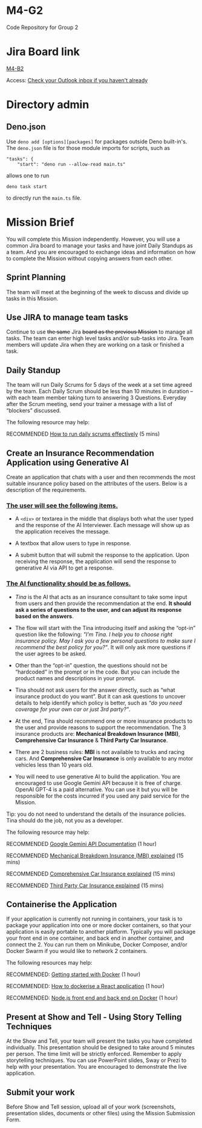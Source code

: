 # M4-G2

Code Repository for Group 2

# Jira Board link

[M4-B2](https://amielbenedict22.atlassian.net/jira/software/projects/M4/boards/2)

Access: [Check your Outlook inbox if you haven't already](https://outlook.office.com/mail/)

# Directory admin

## Deno.json

Use `deno add [options][packages]` for packages outside Deno built-in's. The `deno.json` file is for those module imports for scripts, such as

```
"tasks": {
    "start": "deno run --allow-read main.ts"
```

allows one to run

```
deno task start
```

to directly run the `main.ts` file.

# Mission Brief

You will complete this Mission independently. However, you will use a common Jira board to manage your tasks and have joint Daily Standups as a team. And you are encouraged to exchange ideas and information on how to complete the Mission without copying answers from each other.

## Sprint Planning

The team will meet at the beginning of the week to discuss and divide up tasks in this Mission.

## Use JIRA to manage team tasks

Continue to use ~~the same~~ Jira ~~board as the previous Mission~~ to manage all tasks. The team can enter high level tasks and/or sub-tasks into Jira. Team members will update Jira when they are working on a task or finished a task.

## Daily Standup

The team will run Daily Scrums for 5 days of the week at a set time agreed by the team. Each Daily Scrum should be less than 10 minutes in duration – with each team member taking turn to answering 3 Questions. Everyday after the Scrum meeting, send your trainer a message with a list of “blockers” discussed.

The following resource may help:

RECOMMENDED [How to run daily scrums effectively](http://www.base36.com/2013/03/how-to-run-an-effective-scrum-meeting/) (5 mins)

## Create an Insurance Recommendation Application using Generative AI

Create an application that chats with a user and then recommends the most suitable insurance policy based on the attributes of the users. Below is a description of the requirements.

### <ins>The user will see the following items.</ins>

- A `<div>` or textarea in the middle that displays both what the user typed and the response of the AI Interviewer. Each message will show up as the application receives the message.

- A textbox that allow users to type in response.

- A submit button that will submit the response to the application. Upon receiving the response, the application will send the response to generative AI via API to get a response.

### <ins>The AI functionality should be as follows.</ins>

- _Tina_ is the AI that acts as an insurance consultant to take some input from users and then provide the recommendation at the end. **It should ask a series of questions to the user, and can adjust its response based on the answers**.

- The flow will start with the Tina introducing itself and asking the “opt-in” question like the following: _"I’m Tina. I help you to choose right insurance policy. May I ask you a few personal questions to make sure I recommend the best policy for you?"_. It will only ask more questions if the user agrees to be asked.

- Other than the “opt-in” question, the questions should not be “hardcoded” in the prompt or in the code. But you can include the product names and descriptions in your prompt.

- Tina should not ask users for the answer directly, such as “what insurance product do you want”. But it can ask questions to uncover details to help identify which policy is better, such as _“do you need coverage for your own car or just 3rd party?”_.

- At the end, Tina should recommend one or more insurance products to the user and provide reasons to support the recommendation. The 3 insurance products are: **Mechanical Breakdown Insurance (MBI)**, **Comprehensive Car Insurance** & **Third Party Car Insurance**.

- There are 2 business rules: **MBI** is not available to trucks and racing cars. And **Comprehensive Car Insurance** is only available to any motor vehicles less than 10 years old.

- You will need to use generative AI to build the application. You are encouraged to use Google Gemini API because it is free of charge. OpenAI GPT-4 is a paid alternative. You can use it but you will be responsible for the costs incurred if you used any paid service for the Mission.

Tip: you do not need to understand the details of the insurance policies. Tina should do the job, not you as a developer.

The following resource may help:

RECOMMENDED [Google Gemini API Documentation](https://ai.google.dev/gemini-api/docs) (1 hour)

RECOMMENDED [Mechanical Breakdown Insurance (MBI) explained](https://www.moneyhub.co.nz/mechanical-breakdown-insurance.html) (15 mins)

RECOMMENDED [Comprehensive Car Insurance explained](https://www.moneyhub.co.nz/car-insurance.html) (15 mins)

RECOMMENDED [Third Party Car Insurance explained](https://www.moneyhub.co.nz/third-party-car-insurance.html) (15 mins)

## Containerise the Application

If your application is currently not running in containers, your task is to package your application into one or more docker containers, so that your application is easily portable to another platform. Typically you will package your front end in one container, and back end in another container, and connect the 2. You can run them on Minikube, Docker Composer, and/or Docker Swarm if you would like to network 2 containers.

The following resources may help:

RECOMMENDED: [Getting started with Docker](https://www.youtube.com/watch?v=pTFZFxd4hOI) (1 hour)

RECOMMENDED: [How to dockerise a React application](https://www.freecodecamp.org/news/how-to-dockerize-a-react-application/) (1 hour)

RECOMMENDED: [Node.js front end and back end on Docker](https://patrickdesjardins.com/blog/docker-nodejs-frontend-backend) (1 hour)

## Present at Show and Tell - Using Story Telling Techniques

At the Show and Tell, your team will present the tasks you have completed individually. This presentation should be designed to take around 5 minutes per person. The time limit will be strictly enforced. Remember to apply storytelling techniques. You can use PowerPoint slides, Sway or Prezi to help with your presentation. You are encouraged to demonstrate the live application.

## Submit your work

Before Show and Tell session, upload all of your work (screenshots, presentation slides, documents or other files) using the Mission Submission Form.

```

```
